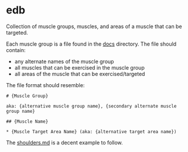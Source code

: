 # edb

Collection of muscle groups, muscles, and areas of a muscle that can be
targeted.

Each muscle group is a file found in the [docs][1] directory. The file should
contain:

* any alternate names of the muscle group
* all muscles that can be exercised in the muscle group
* all areas of the muscle that can be exercised/targeted

The file format should resemble:

```
# {Muscle Group}

aka: {alternative muscle group name}, {secondary alternate muscle group name}

## {Muscle Name}

* {Muscle Target Area Name} (aka: {alternative target area name})
```

The [shoulders.md][2] is a decent example to follow.

[1]: docs
[2]: docs/shoulders.md
